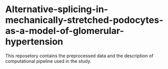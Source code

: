 # Alternative-splicing-in-mechanically-stretched-podocytes-as-a-model-of-glomerular-hypertension

This reposetory contains the preprocessed data and the description of computational pipeline used in the study.
